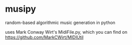 # musipy
random-based algorithmic music generation in python

uses Mark Conway Wirt's MidiFile.py, which you can find on https://github.com/MarkCWirt/MIDIUtil
